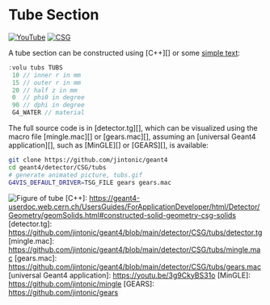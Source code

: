 # Tube Section

[![YouTube](https://img.shields.io/badge/You-Tube-red?style=flat)](https://youtube.com/shorts/zNh403G3dP0)
[![CSG](https://img.shields.io/badge/CSG-Solids-blue?style=flat)](..)

A tube section can be constructed using [C++][] or some [simple text](../..):

```cpp
:volu tubs TUBS
 10 // inner r in mm
 15 // outer r in mm
 20 // half z in mm
 0  // phi0 in degree
 90 // dphi in degree
 G4_WATER // material
```

The full source code is in [detector.tg][], which can be visualized using the macro file [mingle.mac][] or [gears.mac][], assuming an [universal Geant4 application][], such as [MinGLE][] or [GEARS][], is available:

```sh
git clone https://github.com/jintonic/geant4
cd geant4/detector/CSG/tubs
# generate animated picture, tubs.gif
G4VIS_DEFAULT_DRIVER=TSG_FILE gears gears.mac
```
![Figure of tube](https://geant4-userdoc.web.cern.ch/UsersGuides/ForApplicationDeveloper/html/_images/aTubs.jpg)
[C++]: https://geant4-userdoc.web.cern.ch/UsersGuides/ForApplicationDeveloper/html/Detector/Geometry/geomSolids.html#constructed-solid-geometry-csg-solids
[detector.tg]: https://github.com/jintonic/geant4/blob/main/detector/CSG/tubs/detector.tg
[mingle.mac]: https://github.com/jintonic/geant4/blob/main/detector/CSG/tubs/mingle.mac
[gears.mac]: https://github.com/jintonic/geant4/blob/main/detector/CSG/tubs/gears.mac
[universal Geant4 application]: https://youtu.be/3g9CkyBS31o
[MinGLE]: https://github.com/jintonic/mingle
[GEARS]: https://github.com/jintonic/gears

